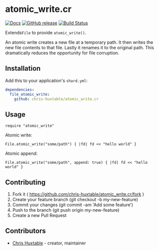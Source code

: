 # atomic_write.cr
[![Docs](https://img.shields.io/badge/docs-available-brightgreen.svg)](https://chris-huxtable.github.io/atomic_write.cr/)
[![GitHub release](https://img.shields.io/github/release/chris-huxtable/atomic_write.cr.svg)](https://github.com/chris-huxtable/atomic_write.cr/releases)
[![Build Status](https://travis-ci.org/chris-huxtable/atomic_write.cr.svg?branch=master)](https://travis-ci.org/chris-huxtable/atomic_write.cr)

Extends`File` to provide `atomic_write()`.

An atomic write creates a new file at a temporary path. It then writes the new
file contents to that file. Lastly it renames it to the original path. This dramatically
reduces the opportunity for file corruption.


## Installation

Add this to your application's `shard.yml`:

```yaml
dependencies:
  file_atomic_write:
    github: chris-huxtable/atomic_write.cr
```


## Usage

```crystal
require "atomic_write"
```

Atomic write:

```crystal
File.atomic_write("some/path") { |fd| fd << "hello world" }
```

Atomic append:

```crystal
File.atomic_write("some/path", append: true) { |fd| fd << "hello world" }
```


## Contributing

1. Fork it ( https://github.com/chris-huxtable/atomic_write.cr/fork )
2. Create your feature branch (git checkout -b my-new-feature)
3. Commit your changes (git commit -am 'Add some feature')
4. Push to the branch (git push origin my-new-feature)
5. Create a new Pull Request


## Contributors

- [Chris Huxtable](https://github.com/chris-huxtable) - creator, maintainer

